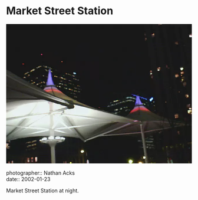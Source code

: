 # Market Street Station

![The 16th Street Mall bus terminal at Market Street Station](assets/2002-01-23-market-street-station.webp)

photographer:: Nathan Acks  
date:: 2002-01-23

Market Street Station at night.
